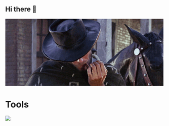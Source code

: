 ## Hi there 👋

<img src="./welcome.gif"/>

# Tools 

  <a href="https://skillicons.dev">
    <img src="https://skillicons.dev/icons?i=html,css,bootstrap,jquery,javascript,vscode,mongodb,nodejs,npm, " />
  </a>

